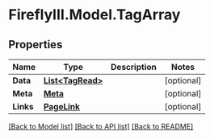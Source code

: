 # FireflyIII.Model.TagArray
## Properties

Name | Type | Description | Notes
------------ | ------------- | ------------- | -------------
**Data** | [**List&lt;TagRead&gt;**](TagRead.md) |  | [optional] 
**Meta** | [**Meta**](Meta.md) |  | [optional] 
**Links** | [**PageLink**](PageLink.md) |  | [optional] 

[[Back to Model list]](../README.md#documentation-for-models) [[Back to API list]](../README.md#documentation-for-api-endpoints) [[Back to README]](../README.md)


